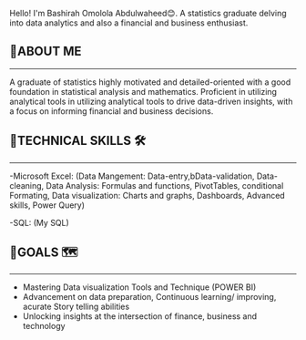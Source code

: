 Hello! I'm Bashirah Omolola Abdulwaheed😊. A statistics graduate delving into data analytics and also a financial and business enthusiast.

## 🔗ABOUT ME
---
 A graduate of statistics highly motivated and detailed-oriented with a good foundation in statistical analysis and mathematics. Proficient in utilizing analytical tools in utilizing analytical tools to drive data-driven insights, with a focus on informing financial and business decisions.

## 🔗TECHNICAL SKILLS 🛠
---
-Microsoft Excel: 
(Data Mangement: Data-entry,bData-validation, Data-cleaning,
Data Analysis: Formulas and functions, PivotTables, conditional Formating,
Data visualization: Charts and graphs, Dashboards, Advanced skills, Power Query)

-SQL: (My SQL)

## 🔗GOALS 🗺
---
- Mastering Data visualization Tools and Technique (POWER BI)
- Advancement on data preparation, Continuous learning/ improving, acurate Story telling abilities
- Unlocking insights at the intersection of finance, business and technology
